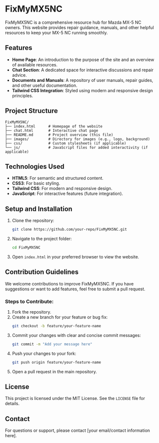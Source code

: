 # FixMyMX5NC

FixMyMX5NC is a comprehensive resource hub for Mazda MX-5 NC owners. This website provides repair guidance, manuals, and other helpful resources to keep your MX-5 NC running smoothly.

## Features

- **Home Page**: An introduction to the purpose of the site and an overview of available resources.
- **Chat Section**: A dedicated space for interactive discussions and repair advice.
- **Documents and Manuals**: A repository of user manuals, repair guides, and other useful documentation.
- **Tailwind CSS Integration**: Styled using modern and responsive design principles.

## Project Structure

```plaintext
FixMyMX5NC/
├── index.html      # Homepage of the website
├── chat.html       # Interactive chat page
├── README.md       # Project overview (this file)
├── images/         # Directory for images (e.g., logo, background)
├── css/            # Custom stylesheets (if applicable)
└── js/             # JavaScript files for added interactivity (if applicable)
```

## Technologies Used

- **HTML5**: For semantic and structured content.
- **CSS3**: For basic styling.
- **Tailwind CSS**: For modern and responsive design.
- **JavaScript**: For interactive features (future integration).

## Setup and Installation

1. Clone the repository:
   ```bash
   git clone https://github.com/your-repo/FixMyMX5NC.git
   ```
2. Navigate to the project folder:
   ```bash
   cd FixMyMX5NC
   ```
3. Open `index.html` in your preferred browser to view the website.

## Contribution Guidelines

We welcome contributions to improve FixMyMX5NC. If you have suggestions or want to add features, feel free to submit a pull request.

### Steps to Contribute:

1. Fork the repository.
2. Create a new branch for your feature or bug fix:
   ```bash
   git checkout -b feature/your-feature-name
   ```
3. Commit your changes with clear and concise commit messages:
   ```bash
   git commit -m "Add your message here"
   ```
4. Push your changes to your fork:
   ```bash
   git push origin feature/your-feature-name
   ```
5. Open a pull request in the main repository.

## License

This project is licensed under the MIT License. See the `LICENSE` file for details.

## Contact

For questions or support, please contact [your email/contact information here].
